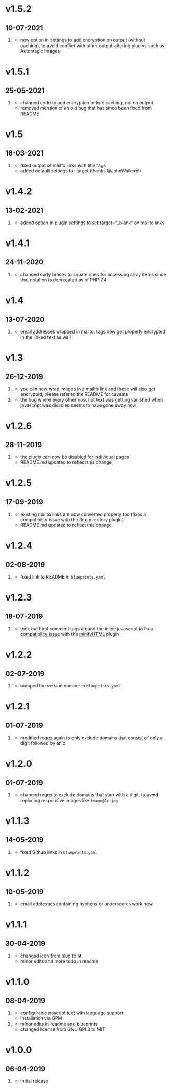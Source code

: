 # v1.5.2
##  10-07-2021

1. [](#improved)
    * new option in settings to add encryption on output (without caching), to avoid conflict with other output-altering plugins such as Automagic Images

# v1.5.1
##  25-05-2021

1. [](#improved)
    * changed code to add encryption before caching, not on output
    * removed mention of an old bug that has since been fixed from README

# v1.5
##  16-03-2021

1. [](#bugfix)
    * fixed output of mailto links with title tags
    * added default settings for target (thanks @JohnWalkerx!)

# v1.4.2
##  13-02-2021

1. [](#improved)
    * added option in plugin settings to set target="\_blank" on mailto links

# v1.4.1
##  24-11-2020

1. [](#bugfix)
    * changed curly braces to square ones for accessing array items since that notation is deprecated as of PHP 7.4

# v1.4
##  13-07-2020

1. [](#bugfix)
    * email addresses wrapped in mailto: tags now get properly encrypted in the linked text as well

# v1.3
##  26-12-2019

1. [](#new)
    * you can now wrap images in a mailto link and these will also get encrypted; please refer to the README for caveats
1. [](#bugfix)
    * the bug where every other noscript text was getting vanished when javascript was disabled seems to have gone away now

# v1.2.6
##  28-11-2019

1. [](#improved)
    * the plugin can now be disabled for individual pages
    * README.md updated to reflect this change

# v1.2.5
##  17-09-2019

1. [](#improved)
    * existing mailto links are now converted properly too (fixes a compatibility issue with the flex-directory plugin)
    * README.md updated to reflect this change

# v1.2.4
##  02-08-2019

1. [](#bugfix)
    * fixed link to README in `blueprints.yaml`

# v1.2.3
##  18-07-2019

1. [](#improved)
    * took out html comment tags around the inline javascript to fix a [compatibility issue](https://github.com/skinofthesoul/grav-plugin-antispam/issues/3) with the [minifyHTML](https://github.com/jimblue/grav-plugin-minify-html) plugin

# v1.2.2
##  02-07-2019

1. [](#bugfix)
    * bumped the version number in `blueprints.yaml`

# v1.2.1
##  01-07-2019

1. [](#improved)
    * modified regex again to only exclude domains that consist of only a digit followed by an x

# v1.2.0
##  01-07-2019

1. [](#bugfix)
    * changed regex to exclude domains that start with a digit, to avoid replacing responsive images like `image@2x.jpg`

# v1.1.3
##  14-05-2019

1. [](#bugfix)
    * fixed Github links in `blueprints.yaml`

# v1.1.2
##  10-05-2019

1. [](#bugfix)
    * email addresses containing hyphens or underscores work now

# v1.1.1
##  30-04-2019

1. [](#improved)
    * changed icon from plug to at
    * minor edits and more todo in readme

# v1.1.0
##  08-04-2019

1. [](#new)
    * configurable noscript text with language support
    * installation via GPM
2. [](#improved)
    * minor edits in readme and blueprints
    * changed license from GNU GPL3 to MIT

# v1.0.0
##  06-04-2019

1. [](#new)
    * Initial release
